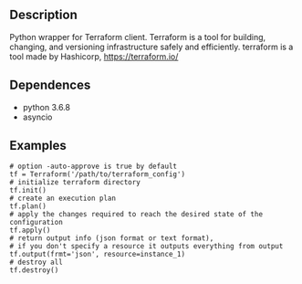 ## Description
Python wrapper for Terraform client. Terraform is a tool for building, changing, and versioning infrastructure safely and efficiently.
terraform is a tool made by Hashicorp, https://terraform.io/

## Dependences
* python 3.6.8
* asyncio

## Examples
```
# option -auto-approve is true by default
tf = Terraform('/path/to/terraform_config')
# initialize terraform directory
tf.init()
# create an execution plan
tf.plan()
# apply the changes required to reach the desired state of the configuration
tf.apply()
# return output info (json format or text format), 
# if you don't specify a resource it outputs everything from output
tf.output(frmt='json', resource=instance_1)
# destroy all
tf.destroy()
```
